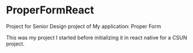 # ProperFormReact
Project for Senior Design project of My application: Proper Form

This was my project I started before initializing it in react native for a CSUN project. 
